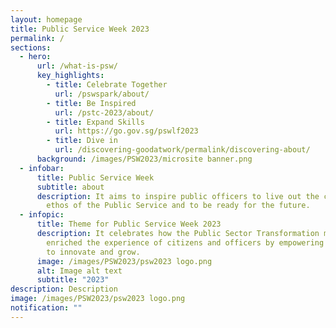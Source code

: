 ```yaml
---
layout: homepage
title: Public Service Week 2023
permalink: /
sections:
  - hero:
      url: /what-is-psw/
      key_highlights:
        - title: Celebrate Together
          url: /pswspark/about/
        - title: Be Inspired
          url: /pstc-2023/about/
        - title: Expand Skills
          url: https://go.gov.sg/pswlf2023
        - title: Dive in
          url: /discovering-goodatwork/permalink/discovering-about/
      background: /images/PSW2023/microsite banner.png
  - infobar:
      title: Public Service Week
      subtitle: about
      description: It aims to inspire public officers to live out the core values and
        ethos of the Public Service and to be ready for the future.
  - infopic:
      title: Theme for Public Service Week 2023
      description: It celebrates how the Public Sector Transformation movement has
        enriched the experience of citizens and officers by empowering officers
        to innovate and grow.
      image: /images/PSW2023/psw2023 logo.png
      alt: Image alt text
      subtitle: "2023"
description: Description
image: /images/PSW2023/psw2023 logo.png
notification: ""
---
```

